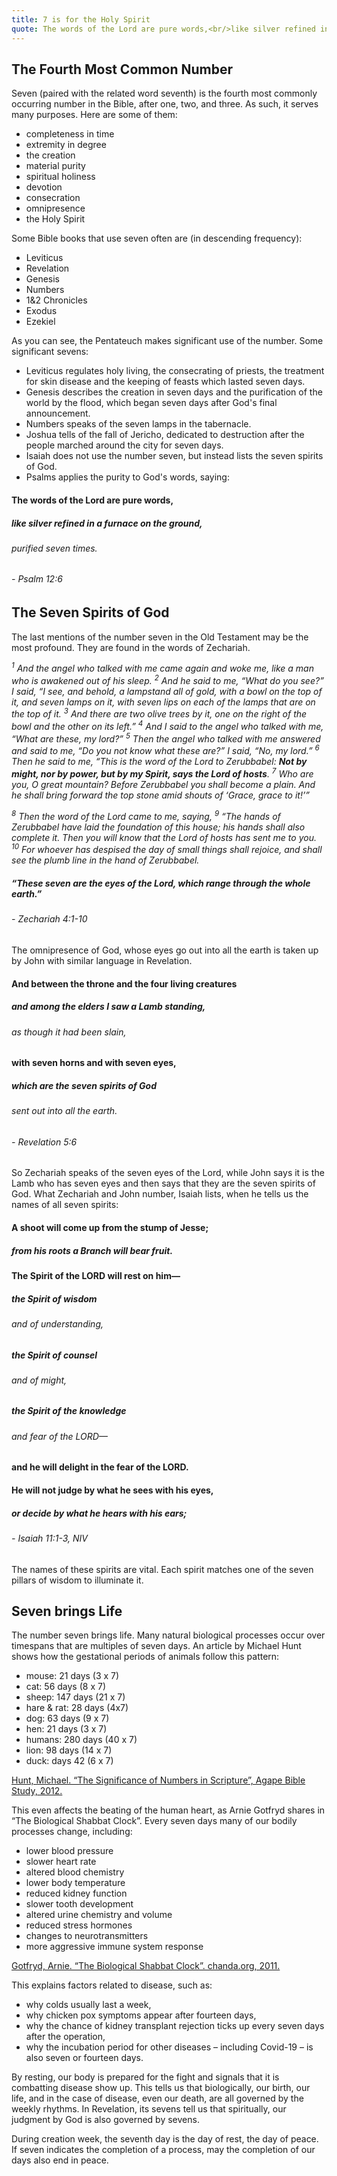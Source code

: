 ```yaml
---
title: 7 is for the Holy Spirit
quote: The words of the Lord are pure words,<br/>like silver refined in a furnace on the ground,<br/>purified seven times.<br/>- Psalm 12:6
---
```

## The Fourth Most Common Number

Seven (paired with the related word seventh) is the fourth most commonly occurring number in the Bible, after one, two, and three.
As such, it serves many purposes. Here are some of them:

  - completeness in time
  - extremity in degree
  - the creation
  - material purity
  - spiritual holiness
  - devotion
  - consecration
  - omnipresence
  - the Holy Spirit

Some Bible books that use seven often are (in descending frequency):

  - Leviticus
  - Revelation
  - Genesis
  - Numbers
  - 1&2 Chronicles
  - Exodus
  - Ezekiel

As you can see, the Pentateuch makes significant use of the number. Some significant sevens:

  - Leviticus regulates holy living, the consecrating of priests, the treatment for skin disease and the keeping of feasts which lasted seven days.
  - Genesis describes the creation in seven days and the purification of the world by the flood, which began seven days after God's final announcement.
  - Numbers speaks of the seven lamps in the tabernacle.
  - Joshua tells of the fall of Jericho, dedicated to destruction after the people marched around the city for seven days.
  - Isaiah does not use the number seven, but instead lists the seven spirits of God.
  - Psalms applies the purity to God's words, saying:
  
#### The words of the Lord are pure words,
##### like silver refined in a furnace on the ground,
###### purified seven times. 
###### - Psalm 12:6

## The Seven Spirits of God

The last mentions of the number seven in the Old Testament may be the most profound. They are found in the words of Zechariah.

*<sup>1</sup> And the angel who talked with me came again and woke me, like a man who is awakened out of his sleep. <sup>2</sup> And he said to me, “What do you see?” I said, “I see, and behold, a lampstand all of gold, with a bowl on the top of it, and seven lamps on it, with seven lips on each of the lamps that are on the top of it. <sup>3</sup> And there are two olive trees by it, one on the right of the bowl and the other on its left.” <sup>4</sup> And I said to the angel who talked with me, “What are these, my lord?” <sup>5</sup> Then the angel who talked with me answered and said to me, “Do you not know what these are?” I said, “No, my lord.” <sup>6</sup> Then he said to me, “This is the word of the Lord to Zerubbabel: **Not by might, nor by power, but by my Spirit, says the Lord of hosts**. <sup>7</sup> Who are you, O great mountain? Before Zerubbabel you shall become a plain. And he shall bring forward the top stone amid shouts of ‘Grace, grace to it!’”*

*<sup>8</sup> Then the word of the Lord came to me, saying, <sup>9</sup> “The hands of Zerubbabel have laid the foundation of this house; his hands shall also complete it. Then you will know that the Lord of hosts has sent me to you. <sup>10</sup> For whoever has despised the day of small things shall rejoice, and shall see the plumb line in the hand of Zerubbabel.*

##### “These seven are the eyes of the Lord, which range through the whole earth.”
###### - Zechariah 4:1-10

The omnipresence of God, whose eyes go out into all the earth is taken up by John with similar language in Revelation.

#### And between the throne and the four living creatures
##### and among the elders I saw a Lamb standing, 
###### as though it had been slain, 
#### with seven horns and with seven eyes, 
##### which are the seven spirits of God 
###### sent out into all the earth.
###### - Revelation 5:6

So Zechariah speaks of the seven eyes of the Lord, while John says it is the Lamb who has seven eyes and then says that they are the seven spirits of God.
What Zechariah and John number, Isaiah lists, when he tells us the names of all seven spirits:

#### A shoot will come up from the stump of Jesse;
##### from his roots a Branch will bear fruit.
#### The Spirit of the LORD will rest on him—
##### the Spirit of wisdom
###### and of understanding,
##### the Spirit of counsel 
###### and of might,
##### the Spirit of the knowledge
###### and fear of the LORD—
#### and he will delight in the fear of the LORD.
#### He will not judge by what he sees with his eyes,
##### or decide by what he hears with his ears;  
###### - Isaiah 11:1-3, NIV

The names of these spirits are vital. Each spirit matches one of the seven pillars of wisdom to illuminate it.

## Seven brings Life

The number seven brings life. Many natural biological processes occur over timespans that are multiples of seven days. 
An article by Michael Hunt shows how the gestational periods of animals follow this pattern:

  - mouse: 21 days (3 x 7)	
  - cat: 56 days (8 x 7)	
  - sheep: 147 days (21 x 7)
  - hare & rat: 28 days (4x7)	
  - dog: 63 days (9 x 7)	
  - hen: 21 days (3 x 7)
  - humans: 280 days (40 x 7)	
  - lion: 98 days (14 x 7)	
  - duck: days 42 (6 x 7)

[Hunt, Michael. “The Significance of Numbers in Scripture”, Agape Bible Study, 2012.](https://www.agapebiblestudy.com/documents/The%20Significance%20of%20Numbers%20in%20Scripture.htm)


This even affects the beating of the human heart, as Arnie Gotfryd shares in “The Biological Shabbat Clock”.
Every seven days many of our bodily processes change, including:

  - lower blood pressure
  - slower heart rate
  - altered blood chemistry
  - lower body temperature
  - reduced kidney function
  - slower tooth development
  - altered urine chemistry and volume
  - reduced stress hormones
  - changes to neurotransmitters
  - more aggressive immune system response

[Gotfryd, Arnie. “The Biological Shabbat Clock”. chanda.org, 2011.](https://www.chabad.org/library/article_cdo/aid/1158613/jewish/The-Biological-Shabbat-Clock.htm)

This explains factors related to disease, such as:

  - why colds usually last a week, 
  - why chicken pox symptoms appear after fourteen days, 
  - why the chance of kidney transplant rejection ticks up every seven days after the operation,
  - why the incubation period for other diseases – including Covid-19 – is also seven or fourteen days. 
  
By resting, our body is prepared for the fight and signals that it is combatting disease show up.
This tells us that biologically, our birth, our life, and in the case of disease, even our death,
are all governed by the weekly rhythms. In Revelation, its sevens tell us that spiritually, 
our judgment by God is also governed by sevens. 

During creation week, the seventh day is the day of rest, the day of peace. 
If seven indicates the completion of a process, may the completion of our days also end in peace.

